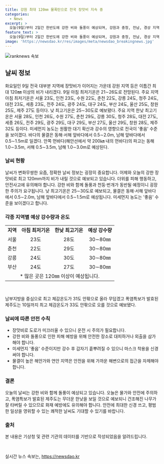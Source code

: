 ```yaml
---
title: 강원 최대 120㎜ 물폭탄으로 전국 장맛비 지속 중
categories:
  - News
excerpt: >
  오늘(9일)부터 2일간 한반도에 강한 비와 돌풍이 예상되며, 강원과 충청, 전남, 경상 지역에 120mm 이상의 강한 비가 예상됩니다. 최고 체감온도는 31도로 무덥겠지만, 미세먼지는 대기 확산과 강수로 좋음 수준을 보입니다. 바다의 물결은 0.5∼2.0m로 일겠으며, 동해, 서해, 남해 앞바다에서 1.0∼3.5m의 파고가 예상됩니다. (150자)
feature_text: >
  오늘(9일)부터 2일간 한반도에 강한 비와 돌풍이 예상되며, 강원과 충청, 전남, 경상 지역에 120mm 이상의 강한 비가 예상됩니다. 최고 체감온도는 31도로 무덥겠지만, 미세먼지는 대기 확산과 강수로 좋음 수준을 보입니다. 바다의 물결은 0.5∼2.0m로 일겠으며, 동해, 서해, 남해 앞바다에서 1.0∼3.5m의 파고가 예상됩니다. (150자)
image: 'https://newsdao.kr/res/images/meta/newsdao_breakingnews.jpg'
---
```


<p><img src="https://newsdao.kr/res/images/meta/newsdao_breakingnews.jpg" alt="ranknews 속보" /></p>

<h2 data-ke-size="size26">날씨 정보</h2>

<p data-ke-size="size16">화요일인 9일 전국 대부분 지역에 장맛비가 이어지는 가운데 강원 지역 등은 이틈간 최대 120㎜ 이상의 비가 내리겠다. 9일 아침 최저기온은 21∼26도로 전망된다. 주요 지역 아침 최저기온은 서울 23도, 인천 23도, 수원 22도, 춘천 22도, 강릉 24도, 청주 24도, 대전 23도, 세종 23도, 전주 24도, 광주 24도, 대구 24도, 부산 24도, 울산 25도, 창원 25도, 제주 27도 등이다. 낮 최고기온은 25∼30도로 예보됐다. 주요 지역 한낮 최고기온은 서울 28도, 인천 26도, 수원 27도, 춘천 29도, 강릉 30도, 청주 28도, 대전 27도, 세종 26도, 전주 29도, 광주 29도, 대구 29도, 부산 27도, 울산 29도, 창원 28도, 제주 32도 등이다. 미세먼지 농도는 원활한 대기 확산과 강수의 영향으로 전국이 '좋음' 수준을 보이겠다. 바다의 물결은 동해·서해 앞바다에서 0.5∼2.0m, 남해 앞바다에서 0.5∼1.5m로 일겠다. 안쪽 먼바다(해안선에서 약 200㎞ 내의 먼바다)의 파고는 동해 1.0∼3.5m, 서해 0.5∼3.5m, 남해 1.0∼3.0m로 예상된다.</p>

<h3>날씨 현황</h3>

<p data-ke-size="size16">날씨가 변화무쌍한 요즘, 정확한 날씨 정보는 굉장히 중요합니다. 어제와 오늘의 강한 장맛비로 최고 120mm까지 비가 내릴 것으로 예보되고 있습니다. 더위를 피해 행동하고, 안전사고에 유의해야 합니다. 강한 비와 함께 돌풍과 천둥·번개가 동반될 예정이니 굉장한 주의가 요구됩니다. 낮 최고기온은 25∼30도로 예보되고, 물결은 동해·서해 앞바다에서 0.5∼2.0m, 남해 앞바다에서 0.5∼1.5m로 예상됩니다. 미세먼지 농도는 '좋음' 수준을 보이겠다고 합니다.</p>

<h3>각종 지역별 예상 강수량과 온도</h3>

<table>
    <tbody>
        <tr>
            <td style="text-align: center; height: 17px;"><b>지역</b></td>
            <td style="text-align: center; height: 17px;"><b>아침 최저기온</b></td>
            <td style="text-align: center; height: 17px;"><b>한낮 최고기온</b></td>
            <td style="text-align: center; height: 17px;"><b>예상 강수량</b></td>
        </tr>
        <tr>
            <td style="text-align: center; height: 17px;">서울</td>
            <td style="text-align: center; height: 17px;">23도</td>
            <td style="text-align: center; height: 17px;">28도</td>
            <td style="text-align: center; height: 17px;">30∼80㎜</td>
        </tr>
        <tr>
            <td style="text-align: center; height: 17px;">춘천</td>
            <td style="text-align: center; height: 17px;">22도</td>
            <td style="text-align: center; height: 17px;">29도</td>
            <td style="text-align: center; height: 17px;">30∼80㎜</td>
        </tr>
        <tr>
            <td style="text-align: center; height: 17px;">강릉</td>
            <td style="text-align: center; height: 17px;">24도</td>
            <td style="text-align: center; height: 17px;">30도</td>
            <td style="text-align: center; height: 17px;">30∼80㎜</td>
        </tr>
        <tr>
            <td style="text-align: center; height: 17px;">부산</td>
            <td style="text-align: center; height: 17px;">24도</td>
            <td style="text-align: center; height: 17px;">27도</td>
            <td style="text-align: center; height: 17px;">30∼80㎜</td>
        </tr>
        <tr>
            <td colspan="4" style="text-align: center; height: 17px;">* 많은 곳은 120㎜ 이상이 예상됩니다.</td>
        </tr>
    </tbody>
</table>

<p data-ke-size="size16">&nbsp;</p>

<p data-ke-size="size16">남부지방을 중심으로 최고 체감온도가 31도 안팎으로 올라 무덥겠고 폭염특보가 발효된 제주도는 10일까지 최고 체감온도가 33도 안팎으로 오를 것으로 예보됐다.</p>

<h3>날씨에 따른 안전 수칙</h3>

<ul>
    <li>장맛비로 도로가 미끄러울 수 있으니 운전 시 주의가 필요합니다.</li>
    <li>강한 비와 돌풍으로 인한 피해 예방을 위해 안전한 장소로 대피하거나 외출을 삼가해야 합니다.</li>
    <li>미세먼지 '좋음' 수준이지만 강수 후 갑자기 흩뿌려질 수 있으니 마스크 착용을 신경 써야 합니다.</li>
    <li>물결이 높은 해안가와 연안 지역은 안전을 위해 가까운 해변으로의 접근을 자제해야 합니다.</li>
</ul>

<h3>결론</h3>

<p data-ke-size="size16">오늘의 날씨는 강한 비와 함께 돌풍이 예상되고 있습니다. 오늘은 물가와 안전에 주의하고, 폭염특보가 발효된 제주도는 무더운 한낮을 보일 것으로 예보되니 건조해진 나무가 잘 타버릴 수 있으므로 화재 예방에도 유의해야 합니다. 안전에 최대한 신경 쓰고, 평범한 일상을 영위할 수 있는 쾌적한 날씨도 기대할 수 있기를 바랍니다.</p>

<h3>출처</h3>

<p data-ke-size="size16">본 내용은 기상청 및 관련 기관의 데이터를 기반으로 작성되었음을 알려드립니다.</p>

<p data-ke-size="size16">&nbsp;</p>
실시간 뉴스 속보는, <a href="https://newsdao.kr" rel="dofollow">https://newsdao.kr</a>


